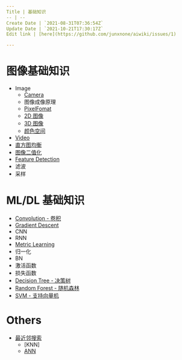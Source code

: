 ```yaml
---
Title | 基础知识
-- | --
Create Date | `2021-08-31T07:36:54Z`
Update Date | `2021-10-21T17:30:17Z`
Edit link | [here](https://github.com/junxnone/aiwiki/issues/1)

---
```

# 图像基础知识

- Image
  - [Camera](/Camera)
  - 图像成像原理
  - [PixelFomat](/PixelFormat)
  - [2D 图像](./2D_Images)
  - [3D 图像](./3D_Images)
  - [颜色空间](./Image_Color_Spaces)
- [Video](./Video)
- [直方图均衡](/Histogram_Equalization)
- [图像二值化](/Image_Thresholding)
- [Feature Detection](/Feature_Detection)
- 滤波
- 采样

# ML/DL 基础知识

- [Convolution - 卷积](/Convolution_Summary.md)
- [Gradient Descent](https://github.com/junxnone/ml/issues/89)
- CNN
- RNN
- [Metric Learning](https://github.com/junxnone/tech-io/issues/610)
- 归一化
- BN
- 激活函数
- 损失函数
- [Decision Tree - 决策树](/Decision_Tree)
- [Random Forest - 随机森林](/Random_Forest)
- [SVM - 支持向量机](/SVM)


# Others

- [最近邻搜索](/Nearest_Neighbor_Search)
  - [KNN]
  - [ANN](/Approximate_Nearest_Neighbor)
